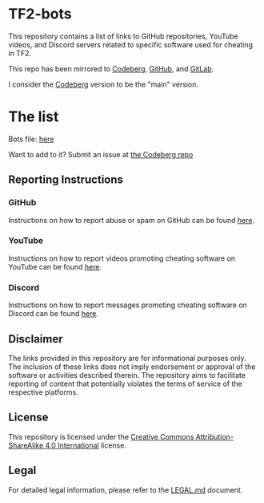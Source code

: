# TF2-bots

This repository contains a list of links to GitHub repositories, YouTube videos, and Discord servers related to specific software used for cheating in TF2.

This repo has been mirrored to [Codeberg](https://codeberg.org/firebadnofire/TF2-bots), [GitHub](https://github.com/firebadnofire/TF2-bots), and [GitLab](https://gitlab.com/firebadnofire/TF2-bots).

I consider the [Codeberg](https://codeberg.org/firebadnofire/TF2-bots) version to be the "main" version.

# The list

Bots file: [here](https://codeberg.org/firebadnofire/TF2-bots/src/branch/main/BOTS.md)

Want to add to it? Submit an issue at [the Codeberg repo](https://codeberg.org/firebadnofire/TF2-bots/issues)

## Reporting Instructions

### GitHub
Instructions on how to report abuse or spam on GitHub can be found [here](https://docs.github.com/en/communities/maintaining-your-safety-on-github/reporting-abuse-or-spam).

### YouTube
Instructions on how to report videos promoting cheating software on YouTube can be found [here](https://support.google.com/youtube/answer/2802027?hl=en&co=GENIE.Platform%3DDesktop).

### Discord
Instructions on how to report messages promoting cheating software on Discord can be found [here](https://discord.com/safety/360044103651-reporting-abusive-behavior-to-discord?ref=refind).

## Disclaimer
The links provided in this repository are for informational purposes only. The inclusion of these links does not imply endorsement or approval of the software or activities described therein. The repository aims to facilitate reporting of content that potentially violates the terms of service of the respective platforms.

## License
This repository is licensed under the [Creative Commons Attribution-ShareAlike 4.0 International](https://codeberg.org/firebadnofire/TF2-bots/src/branch/main/LICENSE) license.

## Legal
For detailed legal information, please refer to the [LEGAL.md](https://codeberg.org/firebadnofire/TF2-bots/src/branch/main/LEGAL.md) document.